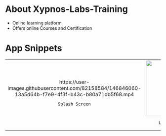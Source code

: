 # About Xypnos-Labs-Training 

- Online learning platform​
- Offers online Courses and Certification​

# App Snippets

<div style="text-align: center"><table><tr>
  
   </td>
   <td style="text-align: center">
    https://user-images.githubusercontent.com/82158584/146846060-13a5d64b-f7e9-4f3f-b43c-b80a71db5f68.mp4
  
    Splash Screen

  </td>
  
  <td style="text-align: center">
    <img alt="Home Screen" src="Uploading login.mp4…" width="180"/>
    
    Login Screen
 
 
  <td style="text-align: center">
    <img width="180" alt="Order Screen" src=>
  

    Home Screen

  </td>


</tr></table></div>

